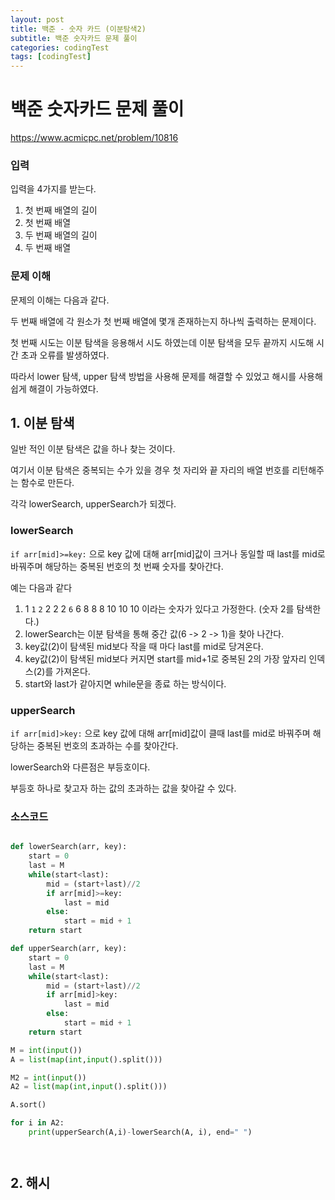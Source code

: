 ```yaml
---
layout: post
title: 백준 - 숫자 카드 (이분탐색2)
subtitle: 백준 숫자카드 문제 풀이 
categories: codingTest
tags: [codingTest]
---
```


# 백준 숫자카드 문제 풀이

https://www.acmicpc.net/problem/10816

### 입력

입력을 4가지를 받는다.

1. 첫 번째 배열의 길이
2. 첫 번째 배열
3. 두 번째 배열의 길이
4. 두 번째 배열

### 문제 이해

문제의 이해는 다음과 같다.

두 번째 배열에 각 원소가 첫 번째 배열에 몇개 존재하는지 하나씩 출력하는 문제이다.

첫 번째 시도는 이분 탐색을 응용해서 시도 하였는데 이분 탐색을 모두 끝까지 시도해 시간 초과 오류를 발생하였다.

따라서 lower 탐색, upper 탐색 방법을 사용해 문제를 해결할 수 있었고 해시를 사용해 쉽게 해결이 가능하였다.


## 1. 이분 탐색

일반 적인 이분 탐색은 값을 하나 찾는 것이다.

여기서 이분 탐색은 중복되는 수가 있을 경우 첫 자리와 끝 자리의 배열 번호를 리턴해주는 함수로 만든다.

각각 lowerSearch, upperSearch가 되겠다.

### lowerSearch

`if arr[mid]>=key:` 으로 key 값에 대해 arr[mid]값이 크거나 동일할 때 last를 mid로 바꿔주며 해당하는 중복된 번호의 첫 번째 숫자를 찾아간다.

예는 다음과 같다

1. 1 `1` `2` 2 2 2 `6` 6 8 8 8 10 10 10 이라는 숫자가 있다고 가정한다. (숫자 2를 탐색한다.)
2. lowerSearch는 이분 탐색을 통해 중간 값(6 -> 2 -> 1)을 찾아 나간다.
3. key값(2)이 탐색된 mid보다 작을 때 마다 last를 mid로 당겨온다.
4. key값(2)이 탐색된 mid보다 커지면 start를 mid+1로 중복된 2의 가장 앞자리 인덱스(2)를 가져온다. 
5. start와 last가 같아지면 while문을 종료 하는 방식이다.

### upperSearch

`if arr[mid]>key:` 으로 key 값에 대해 arr[mid]값이 클때 last를 mid로 바꿔주며 해당하는 중복된 번호의 초과하는 수를 찾아간다.

lowerSearch와 다른점은 부등호이다. 

부등호 하나로 찾고자 하는 값의 초과하는 값을 찾아갈 수 있다.

### 소스코드

```python

def lowerSearch(arr, key):
    start = 0
    last = M
    while(start<last):
        mid = (start+last)//2
        if arr[mid]>=key:
            last = mid
        else:
            start = mid + 1
    return start

def upperSearch(arr, key):
    start = 0
    last = M
    while(start<last):
        mid = (start+last)//2
        if arr[mid]>key:
            last = mid
        else:
            start = mid + 1
    return start

M = int(input())
A = list(map(int,input().split()))

M2 = int(input())
A2 = list(map(int,input().split()))

A.sort()

for i in A2:
    print(upperSearch(A,i)-lowerSearch(A, i), end=" ")




```

## 2. 해시
